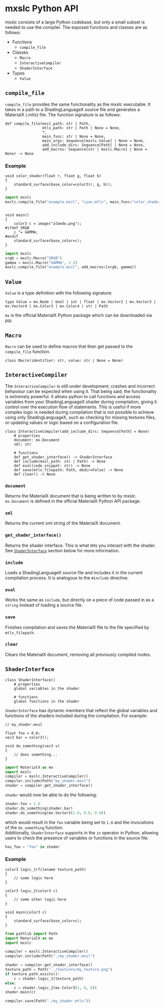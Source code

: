 # mxslc Python API

mxslc consists of a large Python codebase, but only a small subset is needed to use the compiler. The exposed functions and classes are as follows:  
* Functions  
  - `compile_file`
* Classes  
  - `Macro`  
  - `InteractiveCompiler`
  - `ShaderInterface`
* Types  
  - `Value`  

## `compile_file`
`compile_file` provides the same functionality as the mxslc executable. It takes in a path to a ShadingLanguageX source file and generates a MaterialX (.mtlx) file. The function signature is as follows:
```
def compile_file(mxsl_path: str | Path,
                 mtlx_path: str | Path | None = None,
                 *,
                 main_func: str | None = None,
                 main_args: Sequence[mxslc.Value] | None = None,
                 add_include_dirs: Sequence[Path] | None = None,
                 add_macros: Sequence[str | mxslc.Macro] | None = None) -> None
```

### Example

```
void color_shader(float r, float g, float b)
{
    standard_surface(base_color=color3(r, g, b));
}
```
```python
import mxslc
mxslc.compile_file("example.mxsl", "cyan.mtlx", main_func="color_shader", main_args=[0.0, 1.0, 1.0])
```  

![]()
  
```
void main()
{
    color3 c = image("albedo.png");
#ifdef SRGB
    c ^= GAMMA;
#endif
    standard_surface(base_color=c);
}
```
```python
import mxslc
srgb = mxslc.Macro("SRGB")
gamma = mxslc.Macro("GAMMA", 2.2)
mxslc.compile_file("example.mxsl", add_macros=[srgb, gamma])
```

## `Value`

`Value` is a type definition with the following signature:
```
type Value = mx.Node | bool | int | float | mx.Vector2 | mx.Vector3 | mx.Vector4 | mx.Color3 | mx.Color4 | str | Path
```
`mx` is the official MaterialX Python package which can be downloaded via pip.

## `Macro`

`Macro` can be used to define macros that then get passed to the `compile_file` function.
```
class Macro(identifier: str, value: str | None = None)
```

## `InteractiveCompiler`

The `InteractiveCompiler` is still under development; crashes and incorrect behaviour can be expected when using it. That being said, the functionality is extremely powerful. It allows python to call functions and access variables from your ShadingLanguageX shader during compilation, giving it control over the execution flow of statements. This is useful if more complex logic is needed during compilation that is not possible to achieve using only ShadingLanguageX, such as checking for missing textures files, or updating values or logic based on a configuration file.
```
class InteractiveCompiler(add_include_dirs: Sequence[Path] = None)
    # properties
    document: mx.Document
    xml: str

    # functions
    def get_shader_interface() -> ShaderInterface
    def include(mxsl_path: str | Path) -> None
    def eval(code_snippet: str) -> None
    def save(mtlx_filepath: Path, mkdir=False) -> None
    def clear() -> None
```

### `document`

Returns the MaterialX document that is being written to by mxslc. `mx.Document` is defined in the official MaterialX Python API package.

### `xml`

Returns the current xml string of the MaterialX document.

### `get_shader_interface()`

Returns the shader interface. This is what lets you interact with the shader. See [`ShaderInterface`]() section below for more information.

### `include`

Loads a ShadingLanguageX source file and includes it in the current compilation process. It is analogous to the `#include` directive.

### `eval`

Works the same as `include`, but directly on a piece of code passed in as a `string` instead of loading a source file.

### `save`

Finishes compilation and saves the MaterialX file to the file specified by `mtlx_filepath`.

### `clear`

Clears the MaterialX document, removing all previously compiled nodes.

## `ShaderInterface`

```
class ShaderInterface()
    # properties
    global variables in the shader

    # functions
    global functions in the shader
```

`ShaderInterface` has dynamic members that reflect the global variables and functions of the shaders included during the compilation. For example:
```
// my_shader.mxsl

float foo = 0.0;
vec3 bar = color3();

void do_something(vec3 v)
{
    // does something...
}
```
```python
import MaterialX as mx
import mxslc
compiler = mxslc.InteractiveCompiler()
compiler.include(Path("my_shader.mxsl")
shader = compiler.get_shader_interface()
```
`shader` would now be able to do the following:
```python
shader.foo = 1.0
shader.do_something(shader.bar)
shader.do_something(mx.Vector3(1.0, 0.0, 0.0))
```
which would result in the `foo` variable being set to `1.0` and the invocations of the `do_something` function.  
Additionally, `ShaderInterface` supports in the `in` operator in Python, allowing users to check the presence of variables or functions in the source file.
```python
has_foo = "foo" in shader
```

### Example

```
color3 logic_1(filename texture_path)
{
    // some logic here
}

color3 logic_2(color3 c)
{
    // some other logic here
}

void main(color3 c)
{
    standard_surface(base_color=c);
}
```
```python
from pathlib import Path
import MaterialX as mx
import mxslc

compiler = mxslc.InteractiveCompiler()
compiler.include(Path("./my_shader.mxsl")

shader = compiler.get_shader_interface()
texture_path = Path("../textures/my_texture.png")
if texture_path.exists():
    c = shader.logic_1(texture_path)
else:
    c = shader.logic_2(mx.Color3(1, 0, 0))
shader.main(c)

compiler.save(Path("./my_shader.mtlx"))
```
